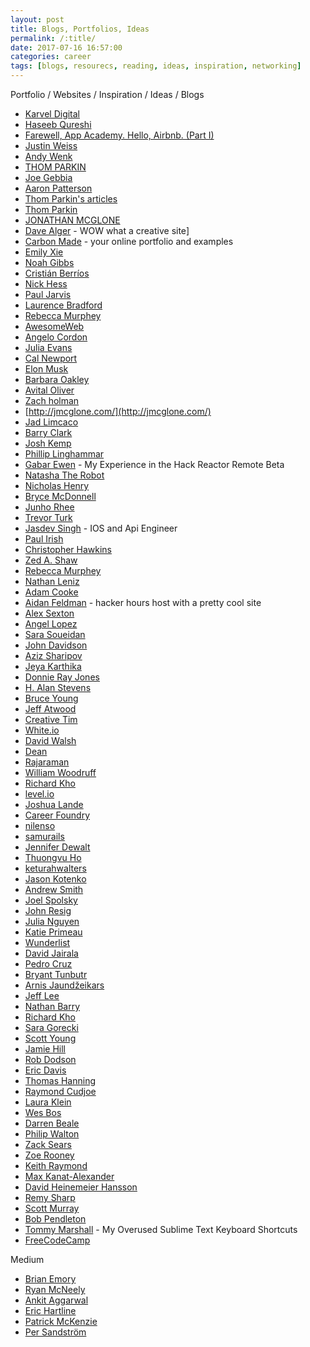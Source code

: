 ```yaml
---
layout: post
title: Blogs, Portfolios, Ideas
permalink: /:title/
date: 2017-07-16 16:57:00
categories: career
tags: [blogs, resourecs, reading, ideas, inspiration, networking]
---
```


Portfolio / Websites / Inspiration / Ideas / Blogs

* [Karvel Digital](https://karveldigital.com/)
* [Haseeb Qureshi](http://haseebq.com)
* [Farewell, App Academy. Hello, Airbnb. (Part I)](http://haseebq.com/farewell-app-academy-hello-airbnb-part-i/)
* [Justin Weiss](https://www.justinweiss.com/)
* [Andy Wenk](http://andywenk.github.io/categories.html#programming-ref)
* [THOM PARKIN](http://resume.github.io/?parkint)
* [Joe Gebbia](http://joegebbia.com/)
* [Aaron Patterson](http://tenderlovemaking.com/)
* [Thom Parkin's articles](https://www.sitepoint.com/author/tparkin/)
* [Thom Parkin](http://parahacker.com/)
* [JONATHAN MCGLONE](http://jmcglone.com/guides/github-pages/)
* [Dave Alger](http://davealger.info) - WOW what a creative site]
* [Carbon Made](https://carbonmade.com/) - your online portfolio and examples
* [Emily Xie](https://github.com/emilyxxie)
* [Noah Gibbs](http://static.angelbob.com/portfolio/#professional/all)
* [Cristián Berríos](http://registry.jsonresume.org/crisberrios?theme=modern)
* [Nick Hess](http://hessproject.github.io/)
* [Paul Jarvis](https://pjrvs.com)
* [Laurence Bradford](https://learntocodewith.me/blog/)
* [Rebecca Murphey](http://rmurphey.com/)
* [AwesomeWeb](https://www.awesomeweb.com/blog/make-website-awesome)
* [Angelo Cordon](http://www.angelocordon.com/)
* [Julia Evans](https://jvns.ca)
* [Cal Newport](http://calnewport.com)
* [Elon Musk](https://www.tesla.com/elon-musk)
* [Barbara Oakley](http://barbaraoakley.com)
* [Avital Oliver](https://github.com/avital)
* [Zach holman](https://zachholman.com)
* [http://jmcglone.com/](http://jmcglone.com/)
* [Jad Limcaco](http://jadlimcaco.com)
* [Barry Clark](https://github.com/barryclark)
* [Josh Kemp](http://joshuakemp.blogspot.com)
* [Phillip Linghammar](https://github.com/xapax)
* [Gabar Ewen](https://github.com/Gabs00) - My Experience in the Hack Reactor Remote Beta
* [Natasha The Robot](https://www.natashatherobot.com)
* [Nicholas Henry]()
* [Bryce McDonnell](https://www.brycemcdonnell.com)
* [Junho Rhee](http://juno0628.github.io)
* [Trevor Turk](https://github.com/trevorturk)
* [Jasdev Singh](http://jasdev.me) - IOS and Api Engineer
* [Paul Irish](https://github.com/paulirish)
* [Christopher Hawkins](http://www.christopherhawkins.com/)
* [Zed A. Shaw](https://zedshaw.com/)
* [Rebecca Murphey](https://rmurphey.com/)
* [Nathan Leniz](https://github.com/terakilobyte)
* [Adam Cooke](https://adam.ac/)
* [Aidan Feldman](https://api.afeld.me/) - hacker hours host with a pretty cool site
* [Alex Sexton](https://github.com/SlexAxton)
* [Angel Lopez]()
* [Sara Soueidan](https://www.sarasoueidan.com/)
* [John Davidson]()
* [Aziz Sharipov]()
* [Jeya Karthika]()
* [Donnie Ray Jones]()
* [H. Alan Stevens]()
* [Bruce Young]()
* [Jeff Atwood]()
* [Creative Tim]()
* [White.io]()
* [David Walsh]()
* [Dean]()
* [Rajaraman]()
* [William Woodruff]()
* [Richard Kho]()
* [level.io]()
* [Joshua Lande]()
* [Career Foundry]()
* [nilenso]()
* [samurails]()
* [Jennifer Dewalt]()
* [Thuongvu Ho]()
* [keturahwalters]()
* [Jason Kotenko]()
* [Andrew Smith]()
* [Joel Spolsky]()
* [John Resig]()
* [Julia Nguyen]()
* [Katie Primeau]()
* [Wunderlist]()
* [David Jairala]()
* [Pedro Cruz]()
* [Bryant Tunbutr]()
* [Arnis Jaundžeikars]()
* [Jeff Lee]()
* [Nathan Barry]()
* [Richard Kho]()
* [Sara Gorecki]()
* [Scott Young]()
* [Jamie Hill]()
* [Rob Dodson]()
* [Eric Davis]()
* [Thomas Hanning]()
* [Raymond Cudjoe]()
* [Laura Klein]()
* [Wes Bos]()
* [Darren Beale]()
* [Philip Walton]()
* [Zack Sears]()
* [Zoe Rooney]()
* [Keith Raymond]()
* [Max Kanat-Alexander]()
* [David Heinemeier Hansson]()
* [Remy Sharp]()
* [Scott Murray]()
* [Bob Pendleton]()
* [Tommy Marshall]() - My Overused Sublime Text Keyboard Shortcuts
* [FreeCodeCamp]()

Medium

* [Brian Emory](https://medium.com/learn-love-code/making-the-most-out-of-your-bootcamp-experience-554cd3278ca#.qwfst3lab)
* [Ryan McNeely](https://medium.com/@rmcneely)
* [Ankit Aggarwal](https://github.com/ankitaggarwal011)
* [Eric Hartline](https://github.com/wildlifehexagon)
* [Patrick McKenzie](http://www.kalzumeus.com/)
* [Per Sandström](https://www.helloper.com/blog/)